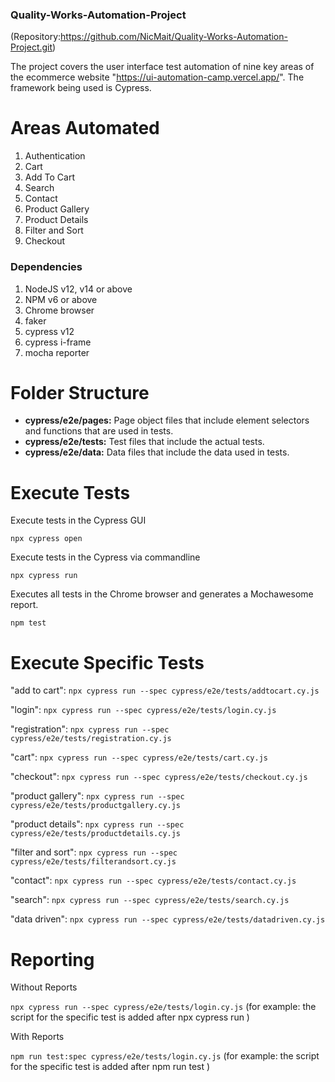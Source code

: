### Quality-Works-Automation-Project
(Repository:https://github.com/NicMait/Quality-Works-Automation-Project.git)

The project covers the user interface test automation of nine key areas of the ecommerce website "https://ui-automation-camp.vercel.app/".
The framework being used is Cypress.

# Areas Automated
1. Authentication
2. Cart
3. Add To Cart
4. Search
5. Contact
6. Product Gallery
7. Product Details
8. Filter and Sort
9. Checkout

### Dependencies
1. NodeJS v12, v14 or above
2. NPM v6 or above
3. Chrome browser
4. faker
5. cypress v12
6. cypress i-frame
7. mocha reporter

# Folder Structure
- **cypress/e2e/pages:**  Page object files that include element selectors and functions that are used in tests.
- **cypress/e2e/tests:**  Test files that include the actual tests.
- **cypress/e2e/data:**   Data files that include the data used in tests.

# Execute Tests

Execute tests in the Cypress GUI

```npx cypress open```

Execute tests in the Cypress via commandline

```npx cypress run```

Executes all tests in the Chrome browser and generates a Mochawesome report.

```npm test```

# Execute Specific Tests

 "add to cart":
```npx cypress run --spec cypress/e2e/tests/addtocart.cy.js```

"login":
```npx cypress run --spec cypress/e2e/tests/login.cy.js```

"registration":
```npx cypress run --spec cypress/e2e/tests/registration.cy.js```

 "cart":
```npx cypress run --spec cypress/e2e/tests/cart.cy.js```

 "checkout":
```npx cypress run --spec cypress/e2e/tests/checkout.cy.js```

"product gallery":
```npx cypress run --spec cypress/e2e/tests/productgallery.cy.js```

"product details":
```npx cypress run --spec cypress/e2e/tests/productdetails.cy.js```

"filter and sort":
```npx cypress run --spec cypress/e2e/tests/filterandsort.cy.js```

"contact":
```npx cypress run --spec cypress/e2e/tests/contact.cy.js```

"search":
```npx cypress run --spec cypress/e2e/tests/search.cy.js```

"data driven":
```npx cypress run --spec cypress/e2e/tests/datadriven.cy.js```

# Reporting

Without Reports

```npx cypress run --spec cypress/e2e/tests/login.cy.js```   (for example: the script for the specific test is added after npx cypress run )

With Reports

```npm run test:spec cypress/e2e/tests/login.cy.js```   (for example: the script for the specific test is added after npm run test )

